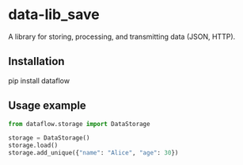# data-lib_save

A library for storing, processing, and transmitting data (JSON, HTTP).

## Installation

pip install dataflow


## Usage example

```python
from dataflow.storage import DataStorage

storage = DataStorage()
storage.load()
storage.add_unique({"name": "Alice", "age": 30})